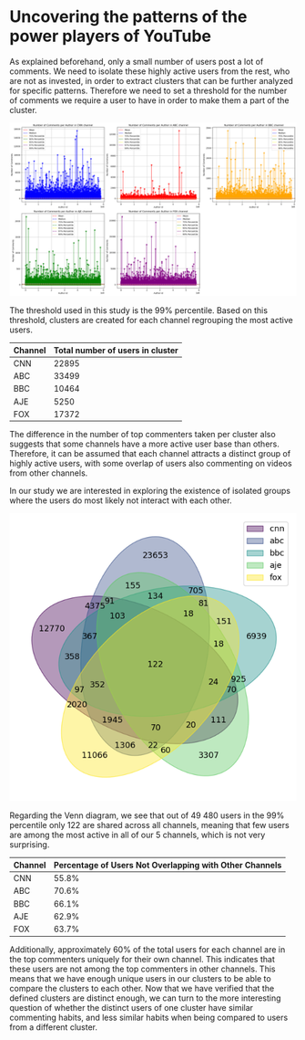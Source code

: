 # Uncovering the patterns of the  power players of YouTube

As explained beforehand, only a small number of users post a lot of comments. We need to isolate these highly active users from the rest, who are not as invested, in order to extract clusters that can be further analyzed for specific patterns.
Therefore we need to set a threshold for the number of comments we require a user to have in order to make them a part of the cluster.


![output](/assets/img/thresold_.png)

The threshold used in this study is the 99% percentile. Based on this threshold, clusters are created for each channel regrouping the most active users. 


| Channel |           Total number of users in cluster              |
|---------|---------------------------------------------------------|
|   CNN   |                         22895                           |
|   ABC   |                         33499                           |
|   BBC   |                         10464                           |
|   AJE   |                          5250                           |
|   FOX   |                         17372                           |


The difference in the number of top commenters taken per cluster also suggests that some channels have a more active user base than others. Therefore, it can be assumed that each channel attracts a distinct group of highly active users, with some overlap of users also commenting on videos from other channels.

In our study we are interested in exploring the existence of isolated groups where the users do most likely not interact with each other. 


![output](/assets/img/venn.png)

Regarding the Venn diagram, we see that out of 49 480 users in the 99% percentile only 122 are shared across all channels, meaning that few users are among the most active in all of our 5 channels, which is not very surprising.



| Channel | Percentage of Users Not Overlapping with Other Channels |
|---------|---------------------------------------------------------|
|   CNN   |                         55.8%                           |
|   ABC   |                         70.6%                           |
|   BBC   |                         66.1%                           |
|   AJE   |                         62.9%                           |
|   FOX   |                         63.7%                           |



Additionally, approximately 60% of the total users for each channel are in the top commenters uniquely for their own channel. This indicates that these users are not among the top commenters in other channels. This means that we have enough unique users in our clusters to be able to compare the clusters to each other. 
Now that we have verified that the defined clusters are distinct enough, we can turn to the more interesting question of whether the distinct users of one cluster have similar commenting habits, and less similar habits when being compared to users from a different cluster.

